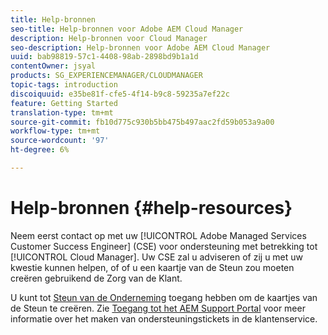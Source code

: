 ```yaml
---
title: Help-bronnen
seo-title: Help-bronnen voor Adobe AEM Cloud Manager
description: Help-bronnen voor Cloud Manager
seo-description: Help-bronnen voor Adobe AEM Cloud Manager
uuid: bab98819-57c1-4408-98ab-2898bd9b1a1d
contentOwner: jsyal
products: SG_EXPERIENCEMANAGER/CLOUDMANAGER
topic-tags: introduction
discoiquuid: e35be81f-cfe5-4f14-b9c8-59235a7ef22c
feature: Getting Started
translation-type: tm+mt
source-git-commit: fb10d775c930b5bb475b497aac2fd59b053a9a00
workflow-type: tm+mt
source-wordcount: '97'
ht-degree: 6%

---
```



# Help-bronnen {#help-resources}

Neem eerst contact op met uw [!UICONTROL Adobe Managed Services Customer Success Engineer] (CSE) voor ondersteuning met betrekking tot [!UICONTROL Cloud Manager]. Uw CSE zal u adviseren of zij u met uw kwestie kunnen helpen, of of u een kaartje van de Steun zou moeten creëren gebruikend de Zorg van de Klant.

U kunt tot [Steun van de Onderneming](https://helpx.adobe.com/nl/contact/enterprise-support.ec.html) toegang hebben om de kaartjes van de Steun te creëren. Zie [Toegang tot het AEM Support Portal](https://help.adobe.com/experience-manager/kb/accessing-aem-support-portal.html) voor meer informatie over het maken van ondersteuningstickets in de klantenservice.
